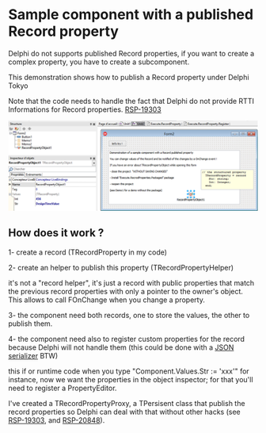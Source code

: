 # Sample component with a published Record property

Delphi do not supports published Record properties, if you want to create a complex property, you have to create a subcomponent.

This demonstration shows how to publish a Record property under Delphi Tokyo

Note that the code needs to handle the fact that Delphi do not provide RTTI Informations for Record properties.
[RSP-19303](https://quality.embarcadero.com/browse/RSP-19303)

![screen](RecordProperty.png)

## How does it work ?

1- create a record (TRecordProperty in my code)

2- create an helper to publish this property (TRecordPropertyHelper)

it's not a "record helper", it's just a record with public properties that match the previous record properties with only a pointer to the owner's object. This allows to call FOnChange when you change a property.

3- the component need both records, one to store the values, the other to publish them.

4- the component need also to register custom properties for the record because Delphi will not handle them (this could be done with a [JSON serializer](https://github.com/tothpaul/LetsEncryptDelphi/blob/master/lib/Execute.JSON.pas) BTW)

this if or runtime code when you type "Component.Values.Str := 'xxx'" for instance, 
now we want the properties in the object inspector; for that you'll need to register a PropertyEditor.

I've created a TRecordPropertyProxy, a TPersisent class that publish the record properties so Delphi can deal with that without other hacks (see [RSP-19303](https://quality.embarcadero.com/browse/RSP-19303), and [RSP-20848](https://quality.embarcadero.com/browse/RSP-20848)).